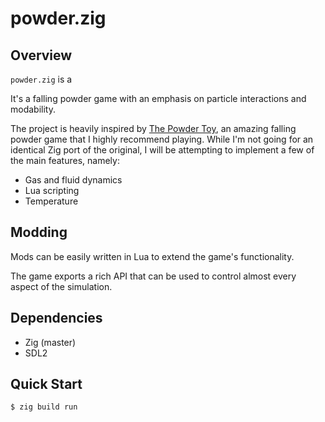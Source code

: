 # powder.zig

## Overview

`powder.zig` is a

It's a falling powder game with an emphasis on particle interactions and modability.

The project is heavily inspired by [The Powder Toy](https://powdertoy.co.uk/), an amazing falling powder game that I highly recommend playing. While I'm not going for an identical Zig port of the original, I will be attempting to implement a few of the main features, namely:

- Gas and fluid dynamics
- Lua scripting
- Temperature

## Modding

Mods can be easily written in Lua to extend the game's functionality.

The game exports a rich API that can be used to control almost every aspect of the simulation.

## Dependencies

- Zig (master)
- SDL2

## Quick Start

```console
$ zig build run
```
